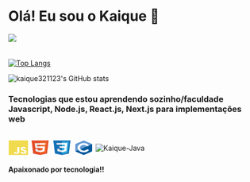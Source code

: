 # Olá! Eu sou o Kaique 👋

<div> 
  <a href="https://www.linkedin.com/in/kaique-santos-a545801b9/" target="_blank"><img src="https://img.shields.io/badge/-LinkedIn-%230077B5?style=for-the-badge&logo=linkedin&logoColor=white" target="_blank"></a> 
  
</div>
<br>

[![Top Langs](https://github-readme-stats.vercel.app/api/top-langs/?username=kaique321123&layout=donut&theme=radical)](https://github.com/anuraghazra/github-readme-stats)

![kaique321123's GitHub stats](https://github-readme-stats.vercel.app/api?username=kaique321123&show_icons=true&theme=radical) 


### Tecnologias que estou aprendendo sozinho/faculdade Javascript, Node.js, React.js, Next.js para implementações web
<div style="display: inline_block"><br>
  <img align="center" alt="Rafa-Js" height="30" width="40" src="https://raw.githubusercontent.com/devicons/devicon/master/icons/javascript/javascript-plain.svg">
  <img align="center" alt="Kaique-HTML" height="30" width="40" src="https://raw.githubusercontent.com/devicons/devicon/master/icons/html5/html5-original.svg">
  <img align="center" alt="Kaique-CSS" height="30" width="40" src="https://raw.githubusercontent.com/devicons/devicon/master/icons/css3/css3-original.svg">
  <img align="center" alt="Kaique-C" height="30" width="40" src="https://raw.githubusercontent.com/devicons/devicon/master/icons/c/c-original.svg">
    <img  align="center" alt="Kaique-Java" height="30" width="40" src="https://raw.githubusercontent.com/jmnote/z-icons/master/svg/java.svg">
</div>

#### Apaixonado por tecnologia!!


